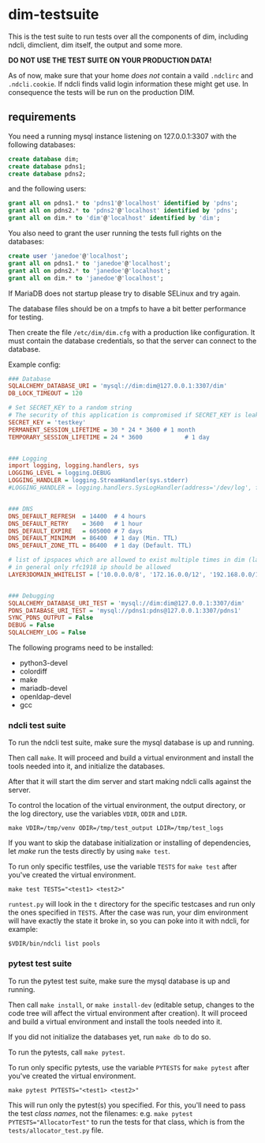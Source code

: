 # dim-testsuite

This is the test suite to run tests over all the components of dim, including
ndcli, dimclient, dim itself, the output and some more.

**DO NOT USE THE TEST SUITE ON YOUR PRODUCTION DATA!**

As of now, make sure that your home *does not* contain a vaild `.ndclirc` and `.ndcli.cookie`.
If ndcli finds valid login information these might get use. In consequence the tests will be
run on the production DIM.

## requirements

You need a running mysql instance listening on 127.0.0.1:3307 with the following databases:

```sql
create database dim;
create database pdns1;
create database pdns2;
```

and the following users:

```sql
grant all on pdns1.* to 'pdns1'@'localhost' identified by 'pdns';
grant all on pdns2.* to 'pdns2'@'localhost' identified by 'pdns';
grant all on dim.* to 'dim'@'localhost' identified by 'dim';
```

You also need to grant the user running the tests full rights on the databases:

```sql
create user 'janedoe'@'localhost';
grant all on pdns1.* to 'janedoe'@'localhost';
grant all on pdns2.* to 'janedoe'@'localhost';
grant all on dim.* to 'janedoe'@'localhost';
```

If MariaDB does not startup please try to disable SELinux and try again.

The database files should be on a tmpfs to have a bit better performance for testing.

Then create the file `/etc/dim/dim.cfg` with a production like configuration.
It must contain the database credentials, so that the server can connect to the database.

Example config:

```ini
### Database
SQLALCHEMY_DATABASE_URI = 'mysql://dim:dim@127.0.0.1:3307/dim'
DB_LOCK_TIMEOUT = 120

# Set SECRET_KEY to a random string
# The security of this application is compromised if SECRET_KEY is leaked
SECRET_KEY = 'testkey'
PERMANENT_SESSION_LIFETIME = 30 * 24 * 3600 # 1 month
TEMPORARY_SESSION_LIFETIME = 24 * 3600            # 1 day


### Logging
import logging, logging.handlers, sys
LOGGING_LEVEL = logging.DEBUG
LOGGING_HANDLER = logging.StreamHandler(sys.stderr)
#LOGGING_HANDLER = logging.handlers.SysLogHandler(address='/dev/log', facility='local0')


### DNS
DNS_DEFAULT_REFRESH  = 14400  # 4 hours
DNS_DEFAULT_RETRY    = 3600   # 1 hour
DNS_DEFAULT_EXPIRE   = 605000 # 7 days
DNS_DEFAULT_MINIMUM  = 86400  # 1 day (Min. TTL)
DNS_DEFAULT_ZONE_TTL = 86400  # 1 day (Default. TTL)

# list of ipspaces which are allowed to exist multiple times in dim (layer3domains)
# in general only rfc1918 ip should be allowed
LAYER3DOMAIN_WHITELIST = ['10.0.0.0/8', '172.16.0.0/12', '192.168.0.0/16', '100.64.0.0/10']


### Debugging
SQLALCHEMY_DATABASE_URI_TEST = 'mysql://dim:dim@127.0.0.1:3307/dim'
PDNS_DATABASE_URI_TEST = 'mysql://pdns1:pdns@127.0.0.1:3307/pdns1'
SYNC_PDNS_OUTPUT = False
DEBUG = False
SQLALCHEMY_LOG = False
```

The following programs need to be installed:

* python3-devel
* colordiff
* make
* mariadb-devel
* openldap-devel
* gcc

### ndcli test suite

To run the ndcli test suite, make sure the mysql database is up and running.

Then call `make`.
It will proceed and build a virtual environment and install the tools needed
into it, and initialize the databases.

After that it will start the dim server and start making ndcli calls against
the server.

To control the location of the virtual environment, the output directory, or
the log directory, use the variables `VDIR`, `ODIR` and `LDIR`.

```shell
make VDIR=/tmp/venv ODIR=/tmp/test_output LDIR=/tmp/test_logs
```

If you want to skip the database initialization or installing of dependencies,
let *make* run the tests directly by using `make test`.

To run only specific testfiles, use the variable `TESTS` for `make test` after
you've created the virtual environment.

```shell
make test TESTS="<test1> <test2>"
```

`runtest.py` will look in the `t` directory for the specific testcases and run
only the ones specified in `TESTS`. After the case was run, your dim environment will have
exactly the state it broke in, so you can poke into it with ndcli, for example:

```shell
$VDIR/bin/ndcli list pools
```

### pytest test suite

To run the pytest test suite, make sure the mysql database is up and running.

Then call `make install`, or `make install-dev` (editable setup, changes to the code tree
will affect the virtual environment after creation).
It will proceed and build a virtual environment and install the tools needed
into it.

If you did not initialize the databases yet, run `make db` to do so.

To run the pytests, call `make pytest`.

To run only specific pytests, use the variable `PYTESTS` for `make pytest` after
you've created the virtual environment.

```shell
make pytest PYTESTS="<test1> <test2>"
```

This will run only the pytest(s) you specified.
For this, you'll need to pass the test *class names*, not the filenames:
e.g. `make pytest PYTESTS="AllocatorTest"` to run the tests for that class,
which is from the `tests/allocator_test.py` file.
